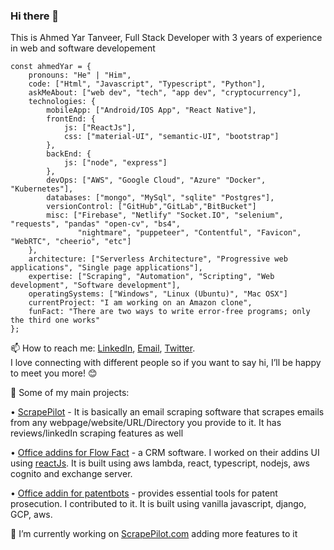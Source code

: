 ### Hi there 👋
This is Ahmed Yar Tanveer, Full Stack Developer with 3 years of experience in web and software developement 

```
const ahmedYar = {
    pronouns: "He" | "Him",
    code: ["Html", "Javascript", "Typescript", "Python"],
    askMeAbout: ["web dev", "tech", "app dev", "cryptocurrency"],
    technologies: {
        mobileApp: ["Android/IOS App", "React Native"],
        frontEnd: {
            js: ["ReactJs"],
            css: ["material-UI", "semantic-UI", "bootstrap"]
        },
        backEnd: {
            js: ["node", "express"]
        },
        devOps: ["AWS", "Google Cloud", "Azure" "Docker", "Kubernetes"],
        databases: ["mongo", "MySql", "sqlite" "Postgres"],
        versionControl: ["GitHub","GitLab","BitBucket"]
        misc: ["Firebase", "Netlify" "Socket.IO", "selenium", "requests", "pandas" "open-cv", "bs4", 
               "nightmare", "puppeteer", "Contentful", "Favicon", "WebRTC", "cheerio", "etc"]
    },
    architecture: ["Serverless Architecture", "Progressive web applications", "Single page applications"],
    expertise: ["Scraping", "Automation", "Scripting", "Web development", "Software development"],
    operatingSystems: ["Windows", "Linux (Ubuntu)", "Mac OSX"]
    currentProject: "I am working on an Amazon clone",
    funFact: "There are two ways to write error-free programs; only the third one works"
};
```
📫 How to reach me: [LinkedIn](https://www.linkedin.com/in/ahmed-yar-tanveer-371486169/), [Email](ahmedyarabbassi@gmail.com), [Twitter](https://www.twitter.com/ahmedyar123).    
   I love connecting with different people so if you want to say hi, I’ll be happy to meet you more! 😊
   
🚀 Some of my main projects:

• [ScrapePilot](scrapepilot.com) - It is basically an email scraping software that scrapes emails from any webpage/website/URL/Directory you provide to it. It has reviews/linkedIn scraping features as well

• [Office addins for Flow Fact](https://www.flowfact.de) - a CRM software. I worked on their addins UI using [reactJs](react.com). It is built using aws lambda, react, typescript, nodejs, aws cognito and exchange server.

• [Office addin for patentbots](https://www.patentbots.com) - provides essential tools for patent prosecution. I contributed to it. It is built using vanilla javascript, django, GCP, aws.

🔭 I’m currently working on [ScrapePilot.com](scrapepilot.com) adding more features to it
